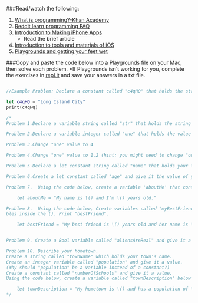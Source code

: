 ###Read/watch the following:
1. [What is programming?-Khan Academy](https://www.khanacademy.org/computing/computer-programming/programming/intro-to-programming/v/programming-intro)
2. [Reddit learn programming FAQ](https://www.reddit.com/r/learnprogramming/wiki/faq)
3. [Introduction to Making iPhone Apps](http://codewithchris.com/how-to-make-iphone-apps-with-no-programming-experience/)
   * Read the brief article
4. [Introduction to tools and materials of iOS](http://codewithchris.com/1-introduction-to-the-tools-and-materials/)
5. [Playgrounds and getting your feet wet](http://codewithchris.com/2-playgrounds-and-getting-your-feet-wet/)


###Copy and paste the code below into a Playgrounds file on your Mac, then solve each problem.
   *If Playgrounds isn't working for you, complete the exercises in [repl.it](https://repl.it/languages/swift) and save your answers in a txt file.

```swift

//Example Problem: Declare a constant called "c4qHQ" that holds the string "Long Island City". Print "c4qHQ"

let c4qHQ = "Long Island City"
print(c4qHQ)

/*
Problem 1.Declare a variable string called "str" that holds the string "Hello, Playground"

Problem 2.Declare a variable integer called "one" that holds the value 1

Problem 3.Change "one" value to 4

Problem 4.Change "one" value to 1.2 (hint: you might need to change "one"'s declaration first)

Problem 5.Declare a let constant string called "name" that holds your full name.

Problem 6.Create a let constant called "age" and give it the value of your age.

Problem 7.  Using the code below, create a variable 'aboutMe' that contains your name and age.

    let aboutMe = "My name is \() and I'm \() years old."

Problem 8.  Using the code below, Create variables called "myBestFriendsName" and "myBestFriendsAge" and give them both appropriate values. Insert the correct varia\
bles inside the (). Print "bestFriend".

    let bestFriend = "My best friend is \() years old and her name is \()."


Problem 9. Create a Bool variable called "aliensAreReal" and give it a value. Print "aliensAreReal".

Problem 10. Describe your hometown. 
Create a string called "townName" which holds your town's name. 
Create an integer variable called "population" and give it a value. 
(Why should "population" be a variable instead of a constant?) 
Create a constant called "numberOfSchools" and give it a value. 
Using the code below, create a variable called "townDescription" below and insert the correct constant or variable, then print.

    let townDescription = "My hometown is \() and has a population of \(). There are \() schools in town."
*/
```